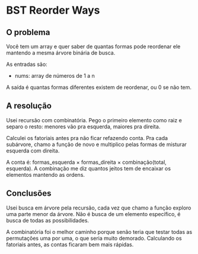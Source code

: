 # BST Reorder Ways

## O problema
Você tem um array e quer saber de quantas formas pode reordenar ele mantendo a mesma árvore binária de busca.

As entradas são:
- nums: array de números de 1 a n

A saída é quantas formas diferentes existem de reordenar, ou 0 se não tem.

## A resolução
Usei recursão com combinatória. Pego o primeiro elemento como raiz e separo o resto: menores vão pra esquerda, maiores pra direita.

Calculei os fatoriais antes pra não ficar refazendo conta. Pra cada subárvore, chamo a função de novo e multiplico pelas formas de misturar esquerda com direita.

A conta é: formas_esquerda × formas_direita × combinação(total, esquerda). A combinação me diz quantos jeitos tem de encaixar os elementos mantendo as ordens.

## Conclusões  
Usei busca em árvore pela recursão, cada vez que chamo a função exploro uma parte menor da árvore. Não é busca de um elemento específico, é busca de todas as possibilidades.

A combinatória foi o melhor caminho porque senão teria que testar todas as permutações uma por uma, o que seria muito demorado. Calculando os fatoriais antes, as contas ficaram bem mais rápidas.